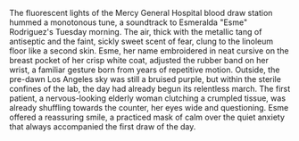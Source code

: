 The fluorescent lights of the Mercy General Hospital blood draw station hummed a monotonous tune, a soundtrack to Esmeralda "Esme" Rodriguez's Tuesday morning.  The air, thick with the metallic tang of antiseptic and the faint, sickly sweet scent of fear, clung to the linoleum floor like a second skin.  Esme, her name embroidered in neat cursive on the breast pocket of her crisp white coat, adjusted the rubber band on her wrist, a familiar gesture born from years of repetitive motion.  Outside, the pre-dawn Los Angeles sky was still a bruised purple, but within the sterile confines of the lab, the day had already begun its relentless march. The first patient, a nervous-looking elderly woman clutching a crumpled tissue, was already shuffling towards the counter, her eyes wide and questioning.  Esme offered a reassuring smile, a practiced mask of calm over the quiet anxiety that always accompanied the first draw of the day.
